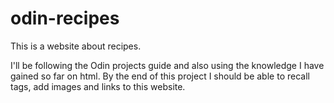 # odin-recipes
This is a website about recipes. 

I'll be following the Odin projects guide and also using the knowledge I have gained so far on html. By the end of this project I should be able to recall tags, add images and links to this website.
